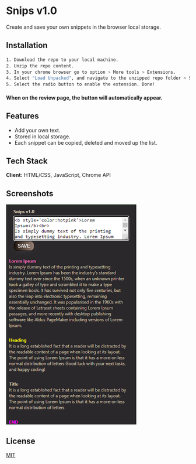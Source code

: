 
# Snips v1.0

Create and save your own snippets in the browser local storage.

## Installation

```bash
1. Download the repo to your local machine.
2. Unzip the repo content. 
3. In your chrome browser go to option > More tools > Extensions.
4. Select "Load Unpacked", and navigate to the unzipped repo folder > Select Folder.
5. Select the radio button to enable the extension. Done! 
```
#### When on the review page, the button will automatically appear.
    
## Features

- Add your own text. 
- Stored in local storage.
- Each snippet can be copied, deleted and moved up the list. 

## Tech Stack

**Client:** HTML/CSS, JavaScript, Chrome API


## Screenshots

![App Screenshot](https://github.com/JasonMorta/CustomSnippet-Extension/blob/main/Screenshot%202022-12-16%20165842.png)


## License

[MIT](https://choosealicense.com/licenses/mit/)

